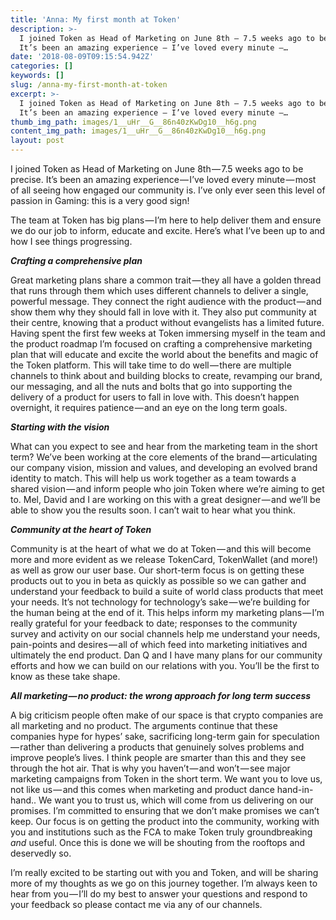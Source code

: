 ```yaml
---
title: 'Anna: My first month at Token'
description: >-
  I joined Token as Head of Marketing on June 8th — 7.5 weeks ago to be precise.
  It’s been an amazing experience — I’ve loved every minute —…
date: '2018-08-09T09:15:54.942Z'
categories: []
keywords: []
slug: /anna-my-first-month-at-token
excerpt: >-
  I joined Token as Head of Marketing on June 8th — 7.5 weeks ago to be precise.
  It’s been an amazing experience — I’ve loved every minute —…
thumb_img_path: images/1__uHr__G__86n40zKwDg10__h6g.png
content_img_path: images/1__uHr__G__86n40zKwDg10__h6g.png
layout: post
---
```



I joined Token as Head of Marketing on June 8th — 7.5 weeks ago to be precise. It’s been an amazing experience — I’ve loved every minute — most of all seeing how engaged our community is. I’ve only ever seen this level of passion in Gaming: this is a very good sign!

The team at Token has big plans — I’m here to help deliver them and ensure we do our job to inform, educate and excite. Here’s what I’ve been up to and how I see things progressing.

**_Crafting a comprehensive plan_**

Great marketing plans share a common trait — they all have a golden thread that runs through them which uses different channels to deliver a single, powerful message. They connect the right audience with the product — and show them why they should fall in love with it. They also put community at their centre, knowing that a product without evangelists has a limited future. Having spent the first few weeks at Token immersing myself in the team and the product roadmap I’m focused on crafting a comprehensive marketing plan that will educate and excite the world about the benefits and magic of the Token platform. This will take time to do well — there are multiple channels to think about and building blocks to create, revamping our brand, our messaging, and all the nuts and bolts that go into supporting the delivery of a product for users to fall in love with. This doesn’t happen overnight, it requires patience — and an eye on the long term goals.

**_Starting with the vision_**

What can you expect to see and hear from the marketing team in the short term? We’ve been working at the core elements of the brand — articulating our company vision, mission and values, and developing an evolved brand identity to match. This will help us work together as a team towards a shared vision — and inform people who join Token where we’re aiming to get to. Mel, David and I are working on this with a great designer — and we’ll be able to show you the results soon. I can’t wait to hear what you think.

**_Community at the heart of Token_**

Community is at the heart of what we do at Token — and this will become more and more evident as we release TokenCard, TokenWallet (and more!) as well as grow our user base. Our short-term focus is on getting these products out to you in beta as quickly as possible so we can gather and understand your feedback to build a suite of world class products that meet your needs. It’s not technology for technology’s sake — we’re building for the human being at the end of it. This helps inform my marketing plans — I’m really grateful for your feedback to date; responses to the community survey and activity on our social channels help me understand your needs, pain-points and desires — all of which feed into marketing initiatives and ultimately the end product. Dan Q and I have many plans for our community efforts and how we can build on our relations with you. You’ll be the first to know as these take shape.

**_All marketing — no product: the wrong approach for long term success_**

A big criticism people often make of our space is that crypto companies are all marketing and no product. The arguments continue that these companies hype for hypes’ sake, sacrificing long-term gain for speculation — rather than delivering a products that genuinely solves problems and improve people’s lives. I think people are smarter than this and they see through the hot air. That is why you haven’t — and won’t — see major marketing campaigns from Token in the short term. We want you to love us, not like us — and this comes when marketing and product dance hand-in-hand.. We want you to trust us, which will come from us delivering on our promises. I’m committed to ensuring that we don’t make promises we can’t keep. Our focus is on getting the product into the community, working with you and institutions such as the FCA to make Token truly groundbreaking _and_ useful. Once this is done we will be shouting from the rooftops and deservedly so.

I’m really excited to be starting out with you and Token, and will be sharing more of my thoughts as we go on this journey together. I’m always keen to hear from you — I’ll do my best to answer your questions and respond to your feedback so please contact me via any of our channels.